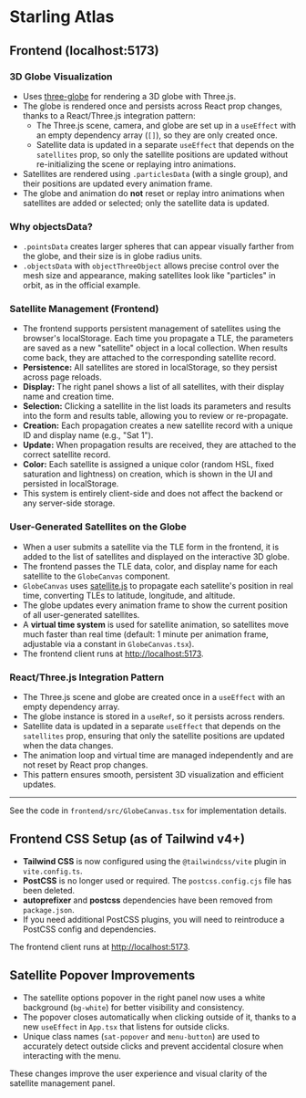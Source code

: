 # Starling Atlas

## Frontend (localhost:5173)

### 3D Globe Visualization

- Uses [three-globe](https://github.com/vasturiano/three-globe) for rendering a 3D globe with Three.js.
- The globe is rendered once and persists across React prop changes, thanks to a React/Three.js integration pattern:
  - The Three.js scene, camera, and globe are set up in a `useEffect` with an empty dependency array (`[]`), so they are only created once.
  - Satellite data is updated in a separate `useEffect` that depends on the `satellites` prop, so only the satellite positions are updated without re-initializing the scene or replaying intro animations.
- Satellites are rendered using `.particlesData` (with a single group), and their positions are updated every animation frame.
- The globe and animation do **not** reset or replay intro animations when satellites are added or selected; only the satellite data is updated.

### Why objectsData?

- `.pointsData` creates larger spheres that can appear visually farther from the globe, and their size is in globe radius units.
- `.objectsData` with `objectThreeObject` allows precise control over the mesh size and appearance, making satellites look like "particles" in orbit, as in the official example.

### Satellite Management (Frontend)

- The frontend supports persistent management of satellites using the browser's localStorage. Each time you propagate a TLE, the parameters are saved as a new "satellite" object in a local collection. When results come back, they are attached to the corresponding satellite record.
- **Persistence:** All satellites are stored in localStorage, so they persist across page reloads.
- **Display:** The right panel shows a list of all satellites, with their display name and creation time.
- **Selection:** Clicking a satellite in the list loads its parameters and results into the form and results table, allowing you to review or re-propagate.
- **Creation:** Each propagation creates a new satellite record with a unique ID and display name (e.g., "Sat 1").
- **Update:** When propagation results are received, they are attached to the correct satellite record.
- **Color:** Each satellite is assigned a unique color (random HSL, fixed saturation and lightness) on creation, which is shown in the UI and persisted in localStorage.
- This system is entirely client-side and does not affect the backend or any server-side storage.

### User-Generated Satellites on the Globe

- When a user submits a satellite via the TLE form in the frontend, it is added to the list of satellites and displayed on the interactive 3D globe.
- The frontend passes the TLE data, color, and display name for each satellite to the `GlobeCanvas` component.
- `GlobeCanvas` uses [satellite.js](https://github.com/shashwatak/satellite-js) to propagate each satellite's position in real time, converting TLEs to latitude, longitude, and altitude.
- The globe updates every animation frame to show the current position of all user-generated satellites.
- A **virtual time system** is used for satellite animation, so satellites move much faster than real time (default: 1 minute per animation frame, adjustable via a constant in `GlobeCanvas.tsx`).
- The frontend client runs at [http://localhost:5173](http://localhost:5173).

### React/Three.js Integration Pattern

- The Three.js scene and globe are created once in a `useEffect` with an empty dependency array.
- The globe instance is stored in a `useRef`, so it persists across renders.
- Satellite data is updated in a separate `useEffect` that depends on the `satellites` prop, ensuring that only the satellite positions are updated when the data changes.
- The animation loop and virtual time are managed independently and are not reset by React prop changes.
- This pattern ensures smooth, persistent 3D visualization and efficient updates.

---

See the code in `frontend/src/GlobeCanvas.tsx` for implementation details.

## Frontend CSS Setup (as of Tailwind v4+)

- **Tailwind CSS** is now configured using the `@tailwindcss/vite` plugin in `vite.config.ts`.
- **PostCSS** is no longer used or required. The `postcss.config.cjs` file has been deleted.
- **autoprefixer** and **postcss** dependencies have been removed from `package.json`.
- If you need additional PostCSS plugins, you will need to reintroduce a PostCSS config and dependencies.

The frontend client runs at [http://localhost:5173](http://localhost:5173).

## Satellite Popover Improvements

- The satellite options popover in the right panel now uses a white background (`bg-white`) for better visibility and consistency.
- The popover closes automatically when clicking outside of it, thanks to a new `useEffect` in `App.tsx` that listens for outside clicks.
- Unique class names (`sat-popover` and `menu-button`) are used to accurately detect outside clicks and prevent accidental closure when interacting with the menu.

These changes improve the user experience and visual clarity of the satellite management panel.

